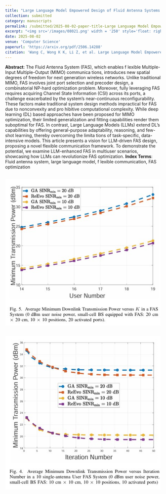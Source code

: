 ```yaml
---
title: "Large Language Model Empowered Design of Fluid Antenna Systems:Challenges, Frameworks, and Case Studies for 6G"
collection: submitted
category: manuscripts
permalink: /submitted/2025-08-02-paper-title-Large Language Model Empowered Design of Fluid Antenna Systems:Challenges, Frameworks, and Case Studies for 6G
excerpt: "<img src='/images/08021.png' width = '250' style='float: right; margin: 5px;'>The paper investigates the potential of Large Language Models (LLMs) in optimizing Fluid Antenna Systems (FAS) for 6G networks. It addresses key challenges such as channel extrapolation, flexible precoder design, and cooperative FAS optimization through a novel LLM-driven framework and case studies, demonstrating significant performance gains."
date: 2025-08-02
venue: 'Computer Science'
paperurl: 'https://arxiv.org/pdf/2506.14288'
citation: 'Wang C, Wong K K, Li Z, et al. Large Language Model Empowered Design of Fluid Antenna Systems: Challenges, Frameworks, and Case Studies for 6G[J]. arXiv preprint arXiv:2506.14288, 2025.'
---
```



**Abstract**: The Fluid Antenna System (FAS), which enables f lexible Multiple-Input Multiple-Output (MIMO) communica tions, introduces new spatial degrees of freedom for next generation wireless networks. Unlike traditional MIMO, FAS involves joint port selection and precoder design, a combinatorial NP-hard optimization problem. Moreover, fully leveraging FAS requires acquiring Channel State Information (CSI) across its ports, a challenge exacerbated by the system’s near-continuous reconfigurability. These factors make traditional system design methods impractical for FAS due to nonconvexity and pro hibitive computational complexity. While deep learning (DL) based approaches have been proposed for MIMO optimization, their limited generalization and fitting capabilities render them suboptimal for FAS. In contrast, Large Language Models (LLMs) extend DL’s capabilities by offering general-purpose adaptability, reasoning, and few-shot learning, thereby overcoming the limita tions of task-specific, data-intensive models. This article presents a vision for LLM-driven FAS design, proposing a novel flexible communication framework. To demonstrate the potential, we examine LLM-enhanced FAS in multiuser scenarios, showcasing how LLMs can revolutionize FAS optimization.
**Index Terms**: Fluid antenna system, large language model, f lexible communication, FAS optimization



<br/><img src='/images/0802.png' width = "600">

<br/><img src='/images/08022.png' width = "600">
